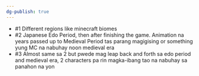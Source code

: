 ```yaml
---
dg-publish: true
---
```

- #1 Different regions like minecraft biomes
- #2 Japanese Edo Period, then after finishing the game. Animation na years passed up to Medieval Period tas parang magigising or something yung MC na nabuhay noon medieval era
- #3 Almost same sa 2 but pwede mag leap back and forth sa edo period and medieval era, 2 characters pa rin magka-ibang tao na nabuhay sa panahon na yon


